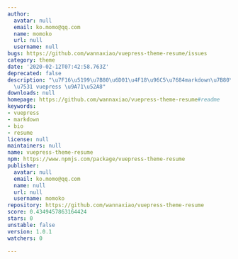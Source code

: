 ```yaml
---
author:
  avatar: null
  email: ko.momo@qq.com
  name: momoko
  url: null
  username: null
bugs: https://github.com/wannaxiao/vuepress-theme-resume/issues
category: theme
date: '2020-02-12T07:42:58.763Z'
deprecated: false
description: "\u7F16\u5199\u7B80\u6D01\u4F18\u96C5\u7684markdown\u7B80\u5386\uFF0C\
  \u7531 vuepress \u9A71\u52A8"
downloads: null
homepage: https://github.com/wannaxiao/vuepress-theme-resume#readme
keywords:
- vuepress
- markdown
- bio
- resume
license: null
maintainers: null
name: vuepress-theme-resume
npm: https://www.npmjs.com/package/vuepress-theme-resume
publisher:
  avatar: null
  email: ko.momo@qq.com
  name: null
  url: null
  username: momoko
repository: https://github.com/wannaxiao/vuepress-theme-resume
score: 0.4349457863164424
stars: 0
unstable: false
version: 1.0.1
watchers: 0

---
```


